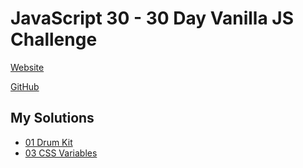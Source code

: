 # JavaScript 30 - 30 Day Vanilla JS Challenge
[Website](https://JavaScript30.com)

[GitHub](https://github.com/wesbos/JavaScript30)

## My Solutions

* [01 Drum Kit](https://jualko.github.io/JavaScript30/01%20Drum%20Kit/drumkit.html)
* [03 CSS Variables](https://jualko.github.io/JavaScript30/03%20CSS%20Variables/cssvariables.html)
